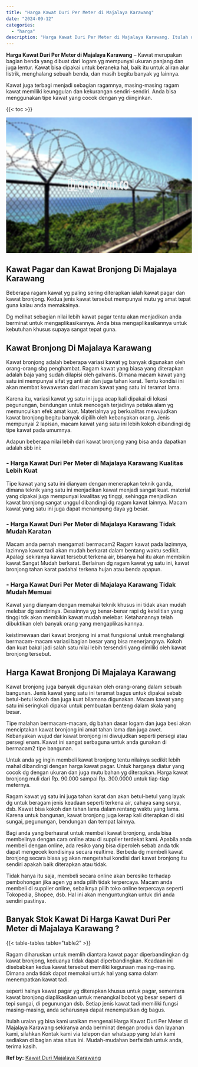 ```yaml
---
title: "Harga Kawat Duri Per Meter di Majalaya Karawang"
date: "2024-09-12"
categories: 
  - "harga"
description: "Harga Kawat Duri Per Meter di Majalaya Karawang. Itulah uraian yg bisa kami uraikan mengenai Harga Kawat Duri Per Meter di Majalaya Karawang sekiranya anda b..."
---
```


**Harga Kawat Duri Per Meter di Majalaya Karawang** – Kawat merupakan bagian benda yang dibuat dari logam yg mempunyai ukuran panjang dan juga lentur. Kawat bisa dipakai untuk beraneka hal, baik itu untuk aliran alur listrik, menghalang sebuah benda, dan masih begitu banyak yg lainnya.

Kawat juga terbagi menjadi sebagian ragamnya, masing-masing ragam kawat memiliki keunggulan dan kekurangan sendiri-sendiri. Anda bisa menggunakan tipe kawat yang cocok dengan yg diinginkan.

{{< toc >}}

![Harga Kawat Duri Per Meter di Majalaya Karawang](/images/jual-kawat-murah46.png)

## Kawat Pagar dan Kawat Bronjong Di Majalaya Karawang

Beberapa ragam kawat yg paling sering diterapkan ialah kawat pagar dan kawat bronjong. Kedua jenis kawat tersebut mempunyai mutu yg amat tepat guna kalau anda memakainya.

Dg melihat sebagian nilai lebih kawat pagar tentu akan menjadikan anda berminat untuk mengaplikasikannya. Anda bisa mengaplikasikannya untuk kebutuhan khusus supaya sangat tepat guna.

## Kawat Bronjong Di Majalaya Karawang

Kawat bronjong adalah beberapa variasi kawat yg banyak digunakan oleh orang-orang sbg penghambat. Ragam kawat yang biasa yang diterapkan adalah baja yang sudah dilapisi oleh galvanis. Dimana macam kawat yang satu ini mempunyai sifat yg anti air dan juga tahan karat. Tentu kondisi ini akan membat kewawetan dari macam kawat yang satu ini teramat lama.

Karena itu, variasi kawat yg satu ini juga acap kali dipakai di lokasi pegunungan, bendungan untuk mencegah terjadinya petaka alam yg memunculkan efek amat kuat. Materialnya yg berkualitas mewujudkan kawat bronjong begitu banyak dipilih oleh kebanyakan orang. Jenis mempunyai 2 lapisan, macam kawat yang satu ini lebih kokoh dibandingi dg tipe kawat pada umumnya.

Adapun beberapa nilai lebih dari kawat bronjong yang bisa anda dapatkan adalah sbb ini:

### \- Harga Kawat Duri Per Meter di Majalaya Karawang Kualitas Lebih Kuat

Tipe kawat yang satu ini dianyam dengan menerapkan teknik ganda, dimana teknik yang satu ini menjadikan kawat menjadi sangat kuat. material yang dipakai juga mempunyai kwalitas yg tinggi, sehingga menjadikan kawat bronjong sangat unggul dibandingi dg ragam kawat lainnya. Macam kawat yang satu ini juga dapat menampung daya yg besar.

### \- Harga Kawat Duri Per Meter di Majalaya Karawang Tidak Mudah Karatan

Macam anda pernah mengamati bermacam2 Ragam kawat pada lazimnya, lazimnya kawat tadi akan mudah berkarat dalam bentang waktu sedikit. Apalagi sekiranya kawat tersebut terkena air, bisanya hal itu akan membikin kawat Sangat Mudah berkarat. Berlainan dg ragam kawat yg satu ini, kawat bronjong tahan karat padahal terkena hujan atau benda apapun.

### \- Harga Kawat Duri Per Meter di Majalaya Karawang Tidak Mudah Memuai

Kawat yang dianyam dengan memakai teknik khusus ini tidak akan mudah melebar dg sendirinya. Desainnya yg benar-benar rapi dg ketelitian yang tinggi tdk akan membikin kawat mudah melebar. Ketahanannya telah dibuktikan oleh banyak orang yang mengaplikasikannya.

keistimewaan dari kawat bronjong ini amat fungsional untuk menghalangi bermacam-macam variasi bagian besar yang bisa menerjangnya. Kokoh dan kuat bakal jadi salah satu nilai lebih tersendiri yang dimiliki oleh kawat bronjong tersebut.

## Harga Kawat Bronjong Di Majalaya Karawang

Kawat bronjong juga banyak digunakan oleh orang-orang dalam sebuah bangunan. Jenis kawat yang satu ini teramat bagus untuk dipakai sebab betul-betul kokoh dan juga kuat bilamana digunakan. Macam kawat yang satu ini seringkali dipakai untuk pembuatan benteng dalam skala yang besar.

Tipe malahan bermacam-macam, dg bahan dasar logam dan juga besi akan menciptakan kawat bronjong ini amat tahan lama dan juga awet. Kebanyakan wujud dar kawat bronjong ini diwujudkan seperti persegi atau persegi enam. Kawat ini sangat serbaguna untuk anda gunakan di bermacam2 tipe bangunan.

Untuk anda yg ingin membeli kawat bronjong tentu nilainya sedikit lebih mahal dibandingi dengan harga kawat pagar. Untuk harganya diatur yang cocok dg dengan ukuran dan juga mutu bahan yg diterapkan. Harga kawat bronjong muli dari Rp. 90.000 sampai Rp. 300.0000 untuk tiap-tiap meternya.

Ragam kawat yg satu ini juga tahan karat dan akan betul-betul yang layak dg untuk beragam jenis keadaan seperti terkena air, cahaya sang surya, dsb. Kawat bisa kokoh dan tahan lama dalam rentang waktu yang lama. Karena untuk bangunan, kawat bronjong juga kerap kali diterapkan di sisi sungai, pegunungan, bendungan dan tempat lainnya.

Bagi anda yang berhasrat untuk membeli kawat bronjong, anda bisa membelinya dengan cara online atau di supplier terdekat kami. Apabila anda membeli dengan online, ada resiko yang bisa diperoleh sebab anda tdk dapat mengecek kondisinya secara realtime. Berbeda dg membeli kawat bronjong secara biasa yg akan mengetahui kondisi dari kawat bronjong itu sendiri apakah baik diterapkan atau tidak.

Tidak hanya itu saja, membeli secara online akan beresiko terhadap pembohongan jika agen yg anda pilih tidak terpercaya. Macam anda membeli di supplier online, sebaiknya pilih toko online terpercaya seperti Tokopedia, Shopee, dsb. Hal ini akan menguntungkan untuk diri anda sendiri pastinya.

## Banyak Stok Kawat Di Harga Kawat Duri Per Meter di Majalaya Karawang ?

{{< table-tables table="table2" >}}

Ragam diharuskan untuk memlih diantara kawat pagar diperbandingkan dg kawat bronjong, keduanya tidak dapat diperbandingkan. Keadaan ini disebabkan kedua kawat tersebut memiliki kegunaan masing-masing. Dimana anda tidak dapat memakai untuk hal yang sama dalam menempatkan kawat tadi.

seperti halnya kawat pagar yg diterapkan khusus untuk pagar, sementara kawat bronjong diaplikasikan untuk menangkal bobot yg besar seperti di tepi sungai, di pegunungan dsb. Setiap jenis kawat tadi memiliki fungsi masing-masing, anda seharusnya dapat menempatkan dg bagus.

Itulah uraian yg bisa kami uraikan mengenai Harga Kawat Duri Per Meter di Majalaya Karawang sekiranya anda berminat dengan produk dan layanan kami, silahkan Kontak kami via telepon dan whatsapp yang telah kami sediakan di bagian atas situs ini. Mudah-mudahan berfaidah untuk anda, terima kasih.

**Ref by:** [Kawat Duri Majalaya Karawang](https://id.wikipedia.org/wiki/Kawat)
